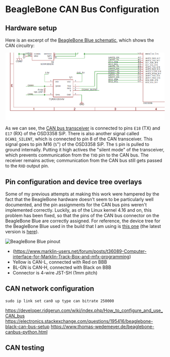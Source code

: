 # BeagleBone CAN Bus Configuration

## Hardware setup

Here is an excerpt of the 
[BeagleBone Blue schematic](https://github.com/beagleboard/beaglebone-blue/blob/master/BeagleBone_Blue_sch.pdf), 
which shows the CAN circuitry:

![CAN transceiver on BeagleBone Blue schematic](CAN_sch.png)

As we can see, the [CAN bus transceiver](https://www.ti.com/product/TCAN1051HV) is 
connected to pins `E18` (TX) and `E17` (RX) of the OSD3358 SiP. There is also another
signal called `DCAN1_SILENT`, which is connected to pin 8 of the CAN transceiver.
This signal goes to pin M16 (`S`") of the OSD3358 SiP. The `S` pin is pulled to 
ground internally. Putting it high actives the "silent mode" of the 
transceiver, which prevents communication from the `TXD` pin to the CAN bus.
The receiver remains active; communication from the CAN bus still gets passed
to the `RXD` output pin.

## Pin configuration and device tree overlays
Some of my previous attempts at making this work were hampered by the fact that
the BeagleBone hardware doesn't seem to be particularly well documented, and the 
pin assignments for the CAN bus pins weren't implemented correctly. Luckily,
as of the Linux kernel 4.16 and on, this problem has been fixed, so that the
pins of the CAN bus connector on the BeagleBone Blue are correctly assigned.
For reference, the device tree for the BeagleBone Blue used in the build that
I am using is [this one](https://github.com/torvalds/linux/blob/v4.19/arch/arm/boot/dts/am335x-boneblue.dts) 
(the latest version is [here](https://github.com/torvalds/linux/blob/master/arch/arm/boot/dts/am335x-boneblue.dts)).

![BeagleBone Blue pinout](https://elinux.org/images/thumb/d/dd/BeagleBoneBluePinDiagram.jpg/800px-BeagleBoneBluePinDiagram.jpg)
* (https://www.marklin-users.net/forum/posts/t36089-Computer-interface-for-Marklin-Track-Box-and-mfx-programming)
* Yellow is CAN-L, connected with Red on BBB
* BL-GN is CAN-H, connected with Black on BBB
* Connector is 4-wire JST-SH (1mm pitch) 


## CAN network configuration

```
sudo ip link set can0 up type can bitrate 250000
```

https://developer.ridgerun.com/wiki/index.php/How_to_configure_and_use_CAN_bus
https://electronics.stackexchange.com/questions/195416/beaglebone-black-can-bus-setup
https://www.thomas-wedemeyer.de/beaglebone-canbus-python.html




## CAN testing

